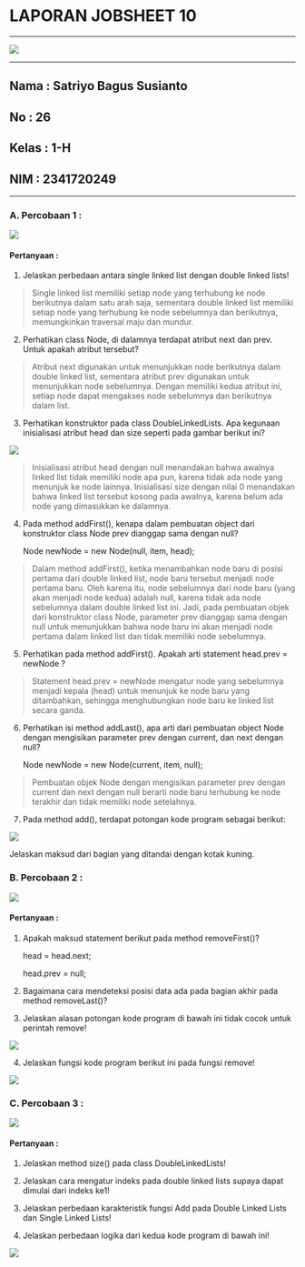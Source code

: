 # **LAPORAN JOBSHEET 10**

---

<img src = "image.png">

---

## Nama    : Satriyo Bagus Susianto
## No      : 26
## Kelas   : 1-H
## NIM     : 2341720249

---

### A. Percobaan 1 :

<img src = "image-1.png">

#### Pertanyaan :
1. Jelaskan perbedaan antara single linked list dengan double linked lists!

> Single linked list memiliki setiap node yang terhubung ke node berikutnya dalam satu arah saja, sementara double linked list memiliki setiap node yang terhubung ke node sebelumnya dan berikutnya, memungkinkan traversal maju dan mundur.

2. Perhatikan class Node, di dalamnya terdapat atribut next dan prev. Untuk apakah atribut
tersebut?

> Atribut next digunakan untuk menunjukkan node berikutnya dalam double linked list, sementara atribut prev digunakan untuk menunjukkan node sebelumnya. Dengan memiliki kedua atribut ini, setiap node dapat mengakses node sebelumnya dan berikutnya dalam list.

3. Perhatikan konstruktor pada class DoubleLinkedLists. Apa kegunaan inisialisasi atribut head dan
size seperti pada gambar berikut ini?

<img src = "image-2.png">

> Inisialisasi atribut head dengan null menandakan bahwa awalnya linked list tidak memiliki node apa pun, karena tidak ada node yang menunjuk ke node lainnya. Inisialisasi size dengan nilai 0 menandakan bahwa linked list tersebut kosong pada awalnya, karena belum ada node yang dimasukkan ke dalamnya.

4. Pada method addFirst(), kenapa dalam pembuatan object dari konstruktor class Node prev dianggap sama dengan null?

    Node newNode = new Node(null, item, head);

> Dalam method addFirst(), ketika menambahkan node baru di posisi pertama dari double linked list, node baru tersebut menjadi node pertama baru. Oleh karena itu, node sebelumnya dari node baru (yang akan menjadi node kedua) adalah null, karena tidak ada node sebelumnya dalam double linked list ini. Jadi, pada pembuatan objek dari konstruktor class Node, parameter prev dianggap sama dengan null untuk menunjukkan bahwa node baru ini akan menjadi node pertama dalam linked list dan tidak memiliki node sebelumnya.

5. Perhatikan pada method addFirst(). Apakah arti statement head.prev = newNode ?

> Statement head.prev = newNode mengatur node yang sebelumnya menjadi kepala (head) untuk menunjuk ke node baru yang ditambahkan, sehingga menghubungkan node baru ke linked list secara ganda.

6. Perhatikan isi method addLast(), apa arti dari pembuatan object Node dengan mengisikan
parameter prev dengan current, dan next dengan null?

    Node newNode = new Node(current, item, null);

> Pembuatan objek Node dengan mengisikan parameter prev dengan current dan next dengan null berarti node baru terhubung ke node terakhir dan tidak memiliki node setelahnya.

7. Pada method add(), terdapat potongan kode program sebagai berikut:

<img src = "image-3.png">

Jelaskan maksud dari bagian yang ditandai dengan kotak kuning.

### B. Percobaan 2 :

<img src = "image-4.png">

#### Pertanyaan :
1. Apakah maksud statement berikut pada method removeFirst()?

    head = head.next;
    
    head.prev = null;

2. Bagaimana cara mendeteksi posisi data ada pada bagian akhir pada method removeLast()?

3. Jelaskan alasan potongan kode program di bawah ini tidak cocok untuk perintah remove!

<img src = "image-5.png">

4. Jelaskan fungsi kode program berikut ini pada fungsi remove!

<img src = "image-6.png">

### C. Percobaan 3 :

<img src = "image-7.png">

#### Pertanyaan :
1. Jelaskan method size() pada class DoubleLinkedLists!

2. Jelaskan cara mengatur indeks pada double linked lists supaya dapat dimulai dari indeks ke1!

3. Jelaskan perbedaan karakteristik fungsi Add pada Double Linked Lists dan Single Linked Lists!

4. Jelaskan perbedaan logika dari kedua kode program di bawah ini!

<img src = "image-8.png">